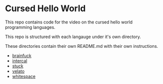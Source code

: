 # Cursed Hello World

This repo contains code for the video on the cursed hello world programming languages.

This repo is structured with each langauge under it's own directory.

These directories contain their own README.md with their own instructions.

- [brainfuck](brainfuck)
- [intercal](intercal)
- [stuck](stuck)
- [velato](velato)
- [whitespace](whitespace)
